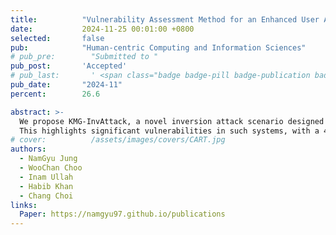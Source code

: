 ```yaml
---
title:          "Vulnerability Assessment Method for an Enhanced User Authentication System based on ECG in the Critical Infrastructure Environment"
date:           2024-11-25 00:01:00 +0800
selected:       false
pub:            "Human-centric Computing and Information Sciences"
# pub_pre:        "Submitted to "
pub_post:       'Accepted'
# pub_last:       ' <span class="badge badge-pill badge-publication badge-success">Spotlight</span>'
pub_date:       "2024-11"
percent:        26.6

abstract: >-
  We propose KMG-InvAttack, a novel inversion attack scenario designed for ECG-based user authentication systems, capable of extracting 40% of private ECG information using only public data in a black-box environment.
  This highlights significant vulnerabilities in such systems, with a 43.4% higher extraction rate than existing baselines, underscoring the need for enhanced privacy protection.
# cover:          /assets/images/covers/CART.jpg
authors:
  - NamGyu Jung
  - WooChan Choo
  - Inam Ullah
  - Habib Khan
  - Chang Choi
links:
  Paper: https://namgyu97.github.io/publications
---
```


